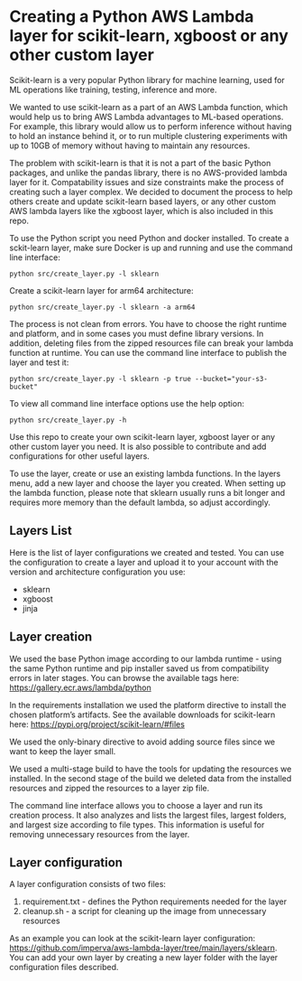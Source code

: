 
# Creating a Python AWS Lambda layer for scikit-learn, xgboost or any other custom layer
Scikit-learn is a very popular Python library for machine learning, used for ML operations like training, testing, inference and more. 

We wanted to use scikit-learn as a part of an AWS Lambda function, which would help us to bring AWS Lambda advantages to ML-based operations. For example, this library would allow us to perform inference without having to hold an instance behind it, or to run multiple clustering experiments with up to 10GB of memory without having to maintain any resources.

The problem with scikit-learn is that it is not a part of the basic Python packages, and unlike the pandas library, there is no AWS-provided lambda layer for it. Compatability issues and size constraints make the process of creating such a layer complex. We decided to document the process to help others create and update scikit-learn based layers, or any other custom AWS lambda layers like the xgboost layer, which is also included in this repo.

To use the Python script you need Python and docker installed. To create a sckit-learn layer, make sure Docker is up and running and use 
the command line interface:

```python src/create_layer.py -l sklearn```

Create a scikit-learn layer for arm64 architecture:

```python src/create_layer.py -l sklearn -a arm64```

The process is not clean from errors. You have to choose the right runtime and platform, and in some cases you must define library versions. In addition, deleting files from the zipped resources file can break your lambda function at runtime. You can use the command line interface to publish the layer and test it:

```python src/create_layer.py -l sklearn -p true --bucket="your-s3-bucket"```

To view all command line interface options use the help option:

```python src/create_layer.py -h```

Use this repo to create your own scikit-learn layer, xgboost layer or any other custom layer you need. It is also possible to contribute and add configurations for other useful layers.

To use the layer, create or use an existing lambda functions. In the layers menu, add a new layer and choose the layer you created.
When setting up the lambda function, please note that sklearn usually runs a bit longer and requires more memory than the default lambda, so adjust accordingly.

## Layers List
Here is the list of layer configurations we created and tested. You can use the configuration to create a layer and upload it to your account with the version and architecture configuration you use:

- sklearn
- xgboost
- jinja

## Layer creation 
We used the base Python image according to our lambda runtime - using the same Python runtime and pip installer saved us from compatibility errors in later stages. You can browse the available tags here: https://gallery.ecr.aws/lambda/python

In the requirements installation we used the platform directive to install the chosen platform’s artifacts. See the available downloads for scikit-learn here: https://pypi.org/project/scikit-learn/#files

We used the only-binary directive to avoid adding source files since we want to keep the layer small.

We used a multi-stage build to have the tools for updating the resources we installed. In the second stage of the build we deleted data from the installed resources and zipped the resources to a layer zip file.

The command line interface allows you to choose a layer and run its creation process. It also analyzes and lists the largest files, largest folders, and largest size according to file types. This information is useful for removing unnecessary resources from the layer.


## Layer configuration
A layer configuration consists of two files:
1. requirement.txt - defines the Python requirements needed for the layer
2. cleanup.sh - a script for cleaning up the image from unnecessary resources

As an example you can look at the scikit-learn layer configuration: https://github.com/imperva/aws-lambda-layer/tree/main/layers/sklearn.
You can add your own layer by creating a new layer folder with the layer configuration files described.

